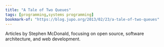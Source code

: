 ```yaml
---
title: "A Tale of Two Queues"
tags: [programming,systems programming]
bookmark-of: "https://blog.jupo.org/2013/02/23/a-tale-of-two-queues"
---
```

Articles by Stephen McDonald, focusing on open source, software architecture, and web development.